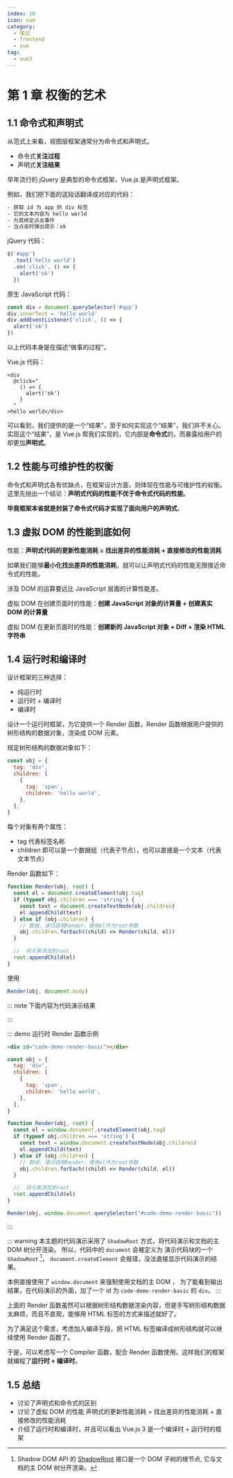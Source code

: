 ```yaml
---
index: 10
icon: vue
category:
  - 笔记
  - frontend
  - vue
tag:
  - vue3
---
```


# 第 1 章 权衡的艺术

## 1.1 命令式和声明式

从范式上来看，视图层框架通常分为命令式和声明式。

- 命令式**关注过程**
- 声明式**关注结果**

早年流行的 jQuery 是典型的命令式框架，Vue.js 是声明式框架。

例如，我们把下面的这段话翻译成对应的代码：

```txt
- 获取 id 为 app 的 div 标签
- 它的文本内容为 hello world
- 为其绑定点击事件
- 当点击时弹出提示：ok
```

jQuery 代码：

```js
$('#app')
  .text('hello world')
  .on('click', () => {
    alert('ok')
  })
```

原生 JavaScript 代码：

```js
const div = document.querySelector('#app')
div.innerText = 'hello world'
div.addEventListener('click', () => {
  alert('ok')
})
```

以上代码本身是在描述“做事的过程”。

Vue.js 代码：

```vue
<div
  @click="
    () => {
      alert('ok')
    }
  "
>hello world</div>
```

可以看到，我们提供的是一个“结果”，至于如何实现这个“结果”，我们并不关心。实现这个“结果”，是 Vue.js 帮我们实现的，它内部是**命令式**的，而暴露给用户的却更加**声明式**。

## 1.2 性能与可维护性的权衡

命令式和声明式各有优缺点，在框架设计方面，则体现在性能与可维护性的权衡。这里先抛出一个结论：**声明式代码的性能不优于命令式代码的性能**。

**毕竟框架本省就是封装了命令式代码才实现了面向用户的声明式**。

## 1.3 虚拟 DOM 的性能到底如何

性能：**声明式代码的更新性能消耗 = 找出差异的性能消耗 + 直接修改的性能消耗**

如果我们能够**最小化找出差异的性能消耗**，就可以让声明式代码的性能无限接近命令式的性能。

涉及 DOM 的运算要远比 JavaScript 层面的计算性能差。

虚拟 DOM 在创建页面时的性能：**创建 JavaScript 对象的计算量 + 创建真实 DOM 的计算量**

虚拟 DOM 在更新页面时的性能：**创建新的 JavaScript 对象 + Diff + 渲染 HTML 字符串**

## 1.4 运行时和编译时

设计框架的三种选择：

- 纯运行时
- 运行时 + 编译时
- 编译时

设计一个运行时框架，为它提供一个 Render 函数，Render 函数根据用户提供的树形结构的数据对象，渲染成 DOM 元素。

规定树形结构的数据对象如下：

```js
const obj = {
  tag: 'div',
  children: [
    {
      tag: 'span',
      children: 'hello world',
    },
  ],
}
```

每个对象有两个属性：

- tag 代表标签名称
- children 即可以是一个数据组（代表子节点），也可以直接是一个文本（代表文本节点）

Render 函数如下：

```js
function Render(obj, root) {
  const el = document.createElement(obj.tag)
  if (typeof obj.children === 'string') {
    const text = document.createTextNode(obj.children)
    el.appendChild(text)
  } else if (obj.children) {
    // 数组，递归调用Render，使用el作为root参数
    obj.children.forEach((child) => Render(child, el))
  }

  //  将元素添加到root
  root.appendChild(el)
}
```

使用

```js
Render(obj, document.body)
```

::: note 下面内容为代码演示结果
<div id="code-demo-render-basic"></div>
:::

::: demo 运行时 Render 函数示例

```html
<div id="code-demo-render-basic"></div>
```

```js
const obj = {
  tag: 'div',
  children: [
    {
      tag: 'span',
      children: 'hello world',
    },
  ],
}

function Render(obj, root) {
  const el = window.document.createElement(obj.tag)
  if (typeof obj.children === 'string') {
    const text = window.document.createTextNode(obj.children)
    el.appendChild(text)
  } else if (obj.children) {
    // 数组，递归调用Render，使用el作为root参数
    obj.children.forEach((child) => Render(child, el))
  }

  //  将元素添加到root
  root.appendChild(el)
}

Render(obj, window.document.querySelector("#code-demo-render-basic"))
```

:::

::: warning
本主题的代码演示采用了 `ShadowRoot` 方式，将代码演示和文档的主 DOM 树分开渲染。
所以，代码中的 `document` 会被定义为 演示代码块的一个 `ShadowRoot` [^ShadowRoot]，
`document.createElement` 会报错，没法直接显示代码演示的结果。

本例直接使用了 `window.document` 来强制使用文档的主 DOM ，
为了能看到输出结果，在代码演示的外面，加了一个 id 为 `code-demo-render-basic` 的 `div`。
:::

上面的 Render 函数虽然可以根据树形结构数据渲染内容，但是手写树形结构数据太麻烦，而且不直观，能够用 HTML 标签的方式来描述就好了。

为了满足这个需求，考虑加入编译手段，把 HTML 标签编译成树形结构就可以继续使用 Render 函数了。

于是，可以考虑写一个 Compiler 函数，配合 Render 函数使用。这样我们的框架就编程了**运行时 + 编译时**。

## 1.5 总结

- 讨论了声明式和命令式的区别
- 讨论了虚拟 DOM 的性能
  声明式的更新性能消耗 = 找出差异的性能消耗 + 直接修改的性能消耗
- 介绍了运行时和编译时，并且可以看出 Vue.js 3 是一个编译时 + 运行时的框架

[^ShadowRoot]: Shadow DOM API 的 [ShadowRoot](https://developer.mozilla.org/zh-CN/docs/Web/API/ShadowRoot) 接口是一个 DOM 子树的根节点, 它与文档的主 DOM 树分开渲染。
